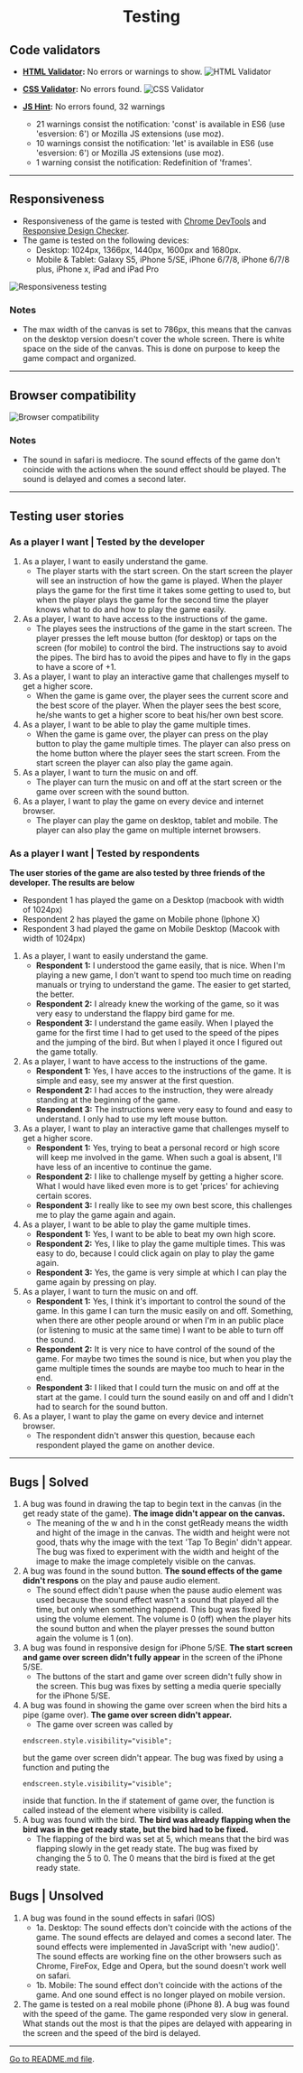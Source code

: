 <h1 align="center">Testing</h1>

## Code validators
- **[HTML Validator](https://validator.w3.org/):** No errors or warnings to show.
![HTML Validator](readme-testing/code-validators/gamescreen-validator.png)

- **[CSS Validator](https://jigsaw.w3.org/css-validator/):** No errors found.
![CSS Validator](readme-testing/code-validators/css-validator.png)

- **[JS Hint](https://jshint.com/):** No errors found, 32 warnings
    - 21 warnings consist the notification: 'const' is available in ES6 (use 'esversion: 6') or Mozilla JS extensions (use moz).
    - 10 warnings consist the notification: 'let' is available in ES6 (use 'esversion: 6') or Mozilla JS extensions (use moz).
    - 1 warning consist the notification: Redefinition of 'frames'.
---

## Responsiveness 
- Responsiveness of the game is tested with [Chrome DevTools](https://developers.google.com/web/tools/chrome-devtools) and [Responsive Design Checker](https://www.responsivedesignchecker.com/).
- The game is tested on the following devices: 
    - Desktop: 1024px, 1366px, 1440px, 1600px and 1680px. 
    - Mobile & Tablet: Galaxy S5, iPhone 5/SE, iPhone 6/7/8, iPhone 6/7/8 plus, iPhone x, iPad and  iPad Pro

![Responsiveness testing](readme-testing/responsiveness-testing.png)

### Notes
- The max width of the canvas is set to 786px, this means that the canvas on the desktop version doesn't cover the whole screen. There is white space on the side of the canvas. This is done on purpose to keep the game compact and organized. 

---
## Browser compatibility
![Browser compatibility](readme-testing/browser-compatibility.png)

### Notes 
- The sound in safari is mediocre. The sound effects of the game don't coincide with the actions when the sound effect should be played. The sound is delayed and comes a second later.
--- 

## Testing user stories 

### As a player I want | Tested by the developer 
1. As a player, I want to easily understand the game.
    -  The player starts with the start screen. On the start screen the player will see an instruction of how the game is played. When the player plays the game for the first time it takes some getting to used to, but when the player plays the game for the second time the player knows what to do and how to play the game easily.   
2. As a player, I want to have access to the instructions of the game.
    - The playes sees the instructions of the game in the start screen. The player presses the left mouse button (for desktop) or taps on the screen (for mobile) to control the bird. The instructions say to avoid the pipes. The bird has to avoid the pipes and have to fly in the gaps to have a score of +1.
3. As a player, I want to play an interactive game that challenges myself to get a higher score.
    - When the game is game over, the player sees the current score and the best score of the player. When the player sees the best score, he/she wants to get a higher score to beat his/her own best score. 
4. As a player, I want to be able to play the game multiple times.
    - When the game is game over, the player can press on the play button to play the game multiple times. The player can also press on the home button where the player sees the start screen. From the start screen the player can also play the game again. 
5. As a player, I want to turn the music on and off.
    - The player can turn the music on and off at the start screen or the game over screen with the sound button.   
6. As a player, I want to play the game on every device and internet browser.
    - The player can play the game on desktop, tablet and mobile. The player can also play the game on multiple internet browsers.

### As a player I want | Tested by respondents
**The user stories of the game are also tested by three friends of the developer. The results are below**
- Respondent 1 has played the game on a Desktop (macbook with width of 1024px)
- Respondent 2 has played the game on Mobile phone (Iphone X)
- Respondent 3 had played the game on Mobile Desktop (Macook with width of 1024px)

1. As a player, I want to easily understand the game.
    -  **Respondent 1:** I understood the game easily, that is nice. When I'm playing a new game, I don't want to spend too much time on reading manuals or trying to understand the game. The easier to get started, the better. 
    -  **Respondent 2:** I already knew the working of the game, so it was very easy to understand the flappy bird game for me.
    -  **Respondent 3:** I understand the game easily. When I played the game for the first time I had to get used to the speed of the pipes and the jumping of the bird. But when I played it once I figured out the game totally.
2. As a player, I want to have access to the instructions of the game.
    -  **Respondent 1:** Yes, I have acces to the instructions of the game. It is simple and easy, see my answer at the first question. 
    -  **Respondent 2:** I had acces to the instruction, they were already standing at the beginning of the game. 
    -  **Respondent 3:** The instructions were very easy to found and easy to understand. I only had to use my left mouse button.
3. As a player, I want to play an interactive game that challenges myself to get a higher score.
    -  **Respondent 1:** Yes, trying to beat a personal record or high score will keep me involved in the game. When such a goal is absent, I'll have less of an incentive to continue the game. 
    -  **Respondent 2:** I like to challenge myself by getting a higher score. What I would have liked even more is to get 'prices' for achieving certain scores.
    -  **Respondent 3:** I really like to see my own best score, this challenges me to play the game again and again. 
4. As a player, I want to be able to play the game multiple times.
    -  **Respondent 1:** Yes, I want to be able to beat my own high score.
    -  **Respondent 2:** Yes, I like to play the game multiple times. This was easy to do, because I could click again on play to play the game again.
    -  **Respondent 3:** Yes, the game is very simple at which I can play the game again by pressing on play.
5. As a player, I want to turn the music on and off.
    -  **Respondent 1:** Yes, I think it's important to control the sound of the game. In this game I can turn the music easily on and off. Something, when there are other people around or when I'm in an public place (or listening to music at the same time) I want to be able to turn off the sound. 
    -  **Respondent 2:** It is very nice to have control of the sound of the game. For maybe two times the sound is nice, but when you play the game multiple times the sounds are maybe too much to hear in the end. 
    -  **Respondent 3:** I liked that I could turn the music on and off at the start at the game. I could turn the sound easily on and off and I didn't had to search for the sound button.
6. As a player, I want to play the game on every device and internet browser.
    - The respondent didn't answer this question, because each respondent played the game on another device. 
---

## Bugs | Solved
1.  A bug was found in drawing the tap to begin text in the canvas (in the get ready state of the game). **The image didn't appear on the canvas.**
    - The meaning of the w and h in the const getReady means the width and hight of the image in the canvas. The width and height were not good, thats why the image with the text 'Tap To Begin' didn't appear. The bug was fixed to experiment with the width and height of the image to make the image completely visible on the canvas.
2. A bug was found in the sound button. **The sound effects of the game didn't respons** on the play and pause audio element.
    - The sound effect didn't pause when the pause audio element was used because the sound effect wasn't a sound that played all the time, but only when something happend. This bug was fixed by using the volume element. The volume is 0 (off) when the player hits the sound button and when the player presses the sound button again the volume is 1 (on).
3. A bug was found in responsive design for iPhone 5/SE. **The start screen and game over screen didn't fully appear** in the screen of the iPhone 5/SE.
    - The buttons of the start and game over screen didn't fully show in the screen. This bug was fixes by setting a media querie specially for the iPhone 5/SE.
4. A bug was found in showing the game over screen when the bird hits a pipe (game over). **The game over screen didn't appear.**
    - The game over screen was called by 
    ```
    endscreen.style.visibility="visible";
    ``` 
    but the game over screen didn't appear. The bug was fixed by using a function and puting the 
    ``` 
    endscreen.style.visibility="visible";
    ```
    inside that function. In the if statement of game over, the function is called instead of the element where visibility is called.
5. A bug was found with the bird. **The bird was already flapping when the bird was in the get ready state, but the bird had to be fixed.**
    - The flapping of the bird was set at 5, which means that the bird was flapping slowly in the get ready state. The bug was fixed by changing the 5 to 0. The 0 means that the bird is fixed at the get ready state. 

## Bugs | Unsolved 
1. A bug was found in the sound effects in safari (IOS)
    - 1a. Desktop: The sound effects don't coincide with the actions of the game. The sound effects are delayed and comes a second later. The sound effects were implemented in JavaScript with 'new audio()'. The sound effects are working fine on the other browsers such as Chrome, FireFox, Edge and Opera, but the sound doesn't work well on safari. 
    - 1b. Mobile: The sound effect don't coincide with the actions of the game. And one sound effect is no longer played on mobile version. 
2. The game is tested on a real mobile phone (iPhone 8). A bug was found with the speed of the game. The game responded very slow in general. What stands out the most is that the pipes are delayed with appearing in the screen and the speed of the bird is delayed. 
---

[Go to README.md file](README.md).